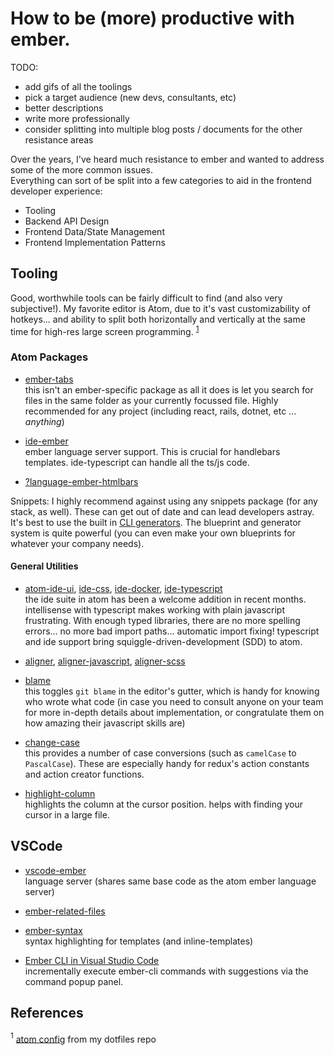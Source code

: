 # How to be (more) productive with ember.

TODO:
 - add gifs of all the toolings
 - pick a target audience (new devs, consultants, etc)
 - better descriptions
 - write more professionally
 - consider splitting into multiple blog posts / documents for the other resistance areas

Over the years, I've heard much resistance to ember and wanted to address some of the more common issues.  
Everything can sort of be split into a few categories to aid in the frontend developer experience:
 - Tooling
 - Backend API Design
 - Frontend Data/State Management
 - Frontend Implementation Patterns

## Tooling

Good, worthwhile tools can be fairly difficult to find (and also very subjective!). My favorite editor is Atom, due to it's vast customizability of hotkeys... and ability to split both horizontally and vertically at the same time for high-res large screen programming. <sup>[1](#myfootnote1)</sup>

### Atom Packages

- [ember-tabs](https://atom.io/packages/ember-tabs)  
this isn't an ember-specific package as all it does is let you search for files in the same folder as your currently focussed file. Highly recommended for any project (including react, rails, dotnet, etc ... _anything_)

- [ide-ember](https://atom.io/packages/ide-ember)  
  ember language server support. This is crucial for handlebars templates. ide-typescript can handle all the ts/js code.

- [?language-ember-htmlbars](https://atom.io/packages/language-ember-htmlbars)

Snippets:
I highly recommend against using any snippets package (for any stack, as well). These can get out of date and can lead developers astray. It's best to use the built in [CLI generators](https://ember-cli.com/generators-and-blueprints). The blueprint and generator system is quite powerful (you can even make your own blueprints for whatever your company needs).

#### General Utilities
- [atom-ide-ui](https://atom.io/packages/atom-ide-ui), [ide-css](https://atom.io/packages/ide-css), [ide-docker](https://atom.io/packages/ide-docker), [ide-typescript](https://atom.io/packages/ide-typescript)  
the ide suite in atom has been a welcome addition in recent months. intellisense with typescript makes working with plain javascript frustrating. With enough typed libraries, there are no more spelling errors... no more bad import paths... automatic import fixing! typescript and ide support bring squiggle-driven-development (SDD) to atom.

- [aligner](https://atom.io/packages/aligner),
[aligner-javascript](https://atom.io/packages/aligner-javascript),
[aligner-scss](https://atom.io/packages/aligner-scss)  



- [blame](https://atom.io/packages/blame)  
this toggles `git blame` in the editor's gutter, which is handy for knowing who wrote what code (in case you need to consult anyone on your team for more in-depth details about implementation, or congratulate them on how amazing their javascript skills are)
- [change-case](https://atom.io/packages/change-case)  
this provides a number of case conversions (such as `camelCase` to `PascalCase`). These are especially handy for redux's action constants and action creator functions.

- [highlight-column](https://atom.io/packages/highlight-column)  
highlights the column at the cursor position. helps with finding your cursor in a large file.


## VSCode

- [vscode-ember](https://marketplace.visualstudio.com/items?itemName=emberjs.vscode-ember)  
language server (shares same base code as the atom ember language server)

- [ember-related-files](https://marketplace.visualstudio.com/items?itemName=josa.ember-related-files)

- [ember-syntax](https://marketplace.visualstudio.com/items?itemName=dhedgecock.ember-syntax)  
syntax highlighting for templates (and inline-templates)

- [Ember CLI in Visual Studio Code](https://marketplace.visualstudio.com/items?itemName=felixrieseberg.vsc-ember-cli)  
incrementally execute ember-cli commands with suggestions via the command popup panel.



## References

<a name="my-atom-config"><sup>1</sup></a> [atom config](https://github.com/NullVoxPopuli/dotfiles/tree/master/home/.atom) from my dotfiles repo
